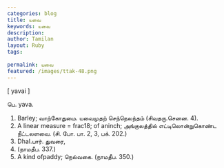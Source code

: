 ```yaml
---
categories: blog
title: யவை
keywords: யவை
description: 
author: Tamilan
layout: Ruby
tags: 
 
permalink: யவை
featured: /images/ttak-48.png
---
```

  
[ yavai ]  
  
பெ. yava.   
1. Barley; வாற்கோதுமை. யவைமுதற் செந்நெலந்தம் (சிவதரு.செனன. 4).   
2. A linear measure = frac18; of aninch; அங்குலத்தில் எட்டிலொன்றுகொண்ட நீட்டலளவை. (சி. போ. பா. 2, 3, பக். 202.)   
3. Dhal.பார். துவரை,   
1. (நாமதீப. 337.)   
4. A kind ofpaddy; நெல்வகை. (நாமதீப. 350.)